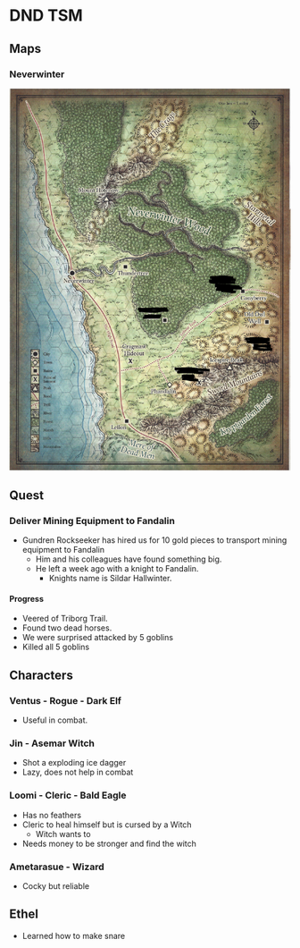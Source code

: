 # DND TSM

## Maps

### Neverwinter

![Map of Neverwinter](./neverwinter.png)

## Quest

### Deliver Mining Equipment to Fandalin

- Gundren Rockseeker has hired us for 10 gold pieces to transport mining equipment to Fandalin
  - Him and his colleagues have found something big.
  - He left a week ago with a knight to Fandalin.
    - Knights name is Sildar Hallwinter.

#### Progress

- Veered of Triborg Trail.
- Found two dead horses.
- We were surprised attacked by 5 goblins
- Killed all 5 goblins

## Characters

### Ventus - Rogue - Dark Elf

- Useful in combat.

### Jin - Asemar Witch

- Shot a exploding ice dagger
- Lazy, does not help in combat

### Loomi - Cleric - Bald Eagle

- Has no feathers
- Cleric to heal himself but is cursed by a Witch
  - Witch wants to
- Needs money to be stronger and find the witch

### Ametarasue - Wizard

- Cocky but reliable

## Ethel

- Learned how to make snare
